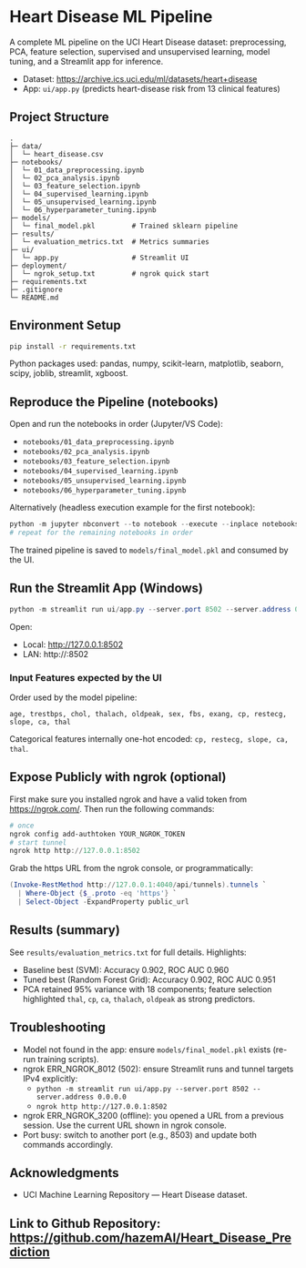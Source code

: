 # Heart Disease ML Pipeline

A complete ML pipeline on the UCI Heart Disease dataset: preprocessing, PCA, feature selection, supervised and unsupervised learning, model tuning, and a Streamlit app for inference.

- Dataset: https://archive.ics.uci.edu/ml/datasets/heart+disease
- App: `ui/app.py` (predicts heart-disease risk from 13 clinical features)

## Project Structure
```
.
├─ data/
│  └─ heart_disease.csv
├─ notebooks/
│  └─ 01_data_preprocessing.ipynb
│  └─ 02_pca_analysis.ipynb
│  └─ 03_feature_selection.ipynb
│  └─ 04_supervised_learning.ipynb
│  └─ 05_unsupervised_learning.ipynb
│  └─ 06_hyperparameter_tuning.ipynb
├─ models/
│  └─ final_model.pkl         # Trained sklearn pipeline
├─ results/
│  └─ evaluation_metrics.txt  # Metrics summaries
├─ ui/
│  └─ app.py                  # Streamlit UI
├─ deployment/
│  └─ ngrok_setup.txt         # ngrok quick start
├─ requirements.txt
├─ .gitignore
└─ README.md
```

## Environment Setup
```bash
pip install -r requirements.txt
```
Python packages used: pandas, numpy, scikit-learn, matplotlib, seaborn, scipy, joblib, streamlit, xgboost.

## Reproduce the Pipeline (notebooks)
Open and run the notebooks in order (Jupyter/VS Code):
- `notebooks/01_data_preprocessing.ipynb`
- `notebooks/02_pca_analysis.ipynb`
- `notebooks/03_feature_selection.ipynb`
- `notebooks/04_supervised_learning.ipynb`
- `notebooks/05_unsupervised_learning.ipynb`
- `notebooks/06_hyperparameter_tuning.ipynb`

Alternatively (headless execution example for the first notebook):
```powershell
python -m jupyter nbconvert --to notebook --execute --inplace notebooks/01_data_preprocessing.ipynb
# repeat for the remaining notebooks in order
```
The trained pipeline is saved to `models/final_model.pkl` and consumed by the UI.

## Run the Streamlit App (Windows)
```powershell
python -m streamlit run ui/app.py --server.port 8502 --server.address 0.0.0.0
```
Open:
- Local: http://127.0.0.1:8502
- LAN:   http://<your LAN IP>:8502

### Input Features expected by the UI
Order used by the model pipeline:
```
age, trestbps, chol, thalach, oldpeak, sex, fbs, exang, cp, restecg, slope, ca, thal
```
Categorical features internally one-hot encoded: `cp, restecg, slope, ca, thal`.

## Expose Publicly with ngrok (optional)
First make sure you installed ngrok and have a valid token from https://ngrok.com/. Then run the following commands:
```powershell
# once
ngrok config add-authtoken YOUR_NGROK_TOKEN
# start tunnel
ngrok http http://127.0.0.1:8502
```
Grab the https URL from the ngrok console, or programmatically:
```powershell
(Invoke-RestMethod http://127.0.0.1:4040/api/tunnels).tunnels `
  | Where-Object {$_.proto -eq 'https'} `
  | Select-Object -ExpandProperty public_url
```

## Results (summary)
See `results/evaluation_metrics.txt` for full details. Highlights:
- Baseline best (SVM): Accuracy 0.902, ROC AUC 0.960
- Tuned best (Random Forest Grid): Accuracy 0.902, ROC AUC 0.951
- PCA retained 95% variance with 18 components; feature selection highlighted `thal`, `cp`, `ca`, `thalach`, `oldpeak` as strong predictors.

## Troubleshooting
- Model not found in the app: ensure `models/final_model.pkl` exists (re-run training scripts).
- ngrok ERR_NGROK_8012 (502): ensure Streamlit runs and tunnel targets IPv4 explicitly:
  - `python -m streamlit run ui/app.py --server.port 8502 --server.address 0.0.0.0`
  - `ngrok http http://127.0.0.1:8502`
- ngrok ERR_NGROK_3200 (offline): you opened a URL from a previous session. Use the current URL shown in ngrok console.
- Port busy: switch to another port (e.g., 8503) and update both commands accordingly.

## Acknowledgments
- UCI Machine Learning Repository — Heart Disease dataset.

## Link to Github Repository: https://github.com/hazemAI/Heart_Disease_Prediction
